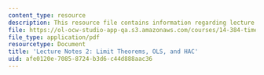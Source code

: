 ```yaml
---
content_type: resource
description: This resource file contains information regarding lecture 2.
file: https://ol-ocw-studio-app-qa.s3.amazonaws.com/courses/14-384-time-series-analysis-fall-2013/afe0120e70858724b3d6c44d888aac36_MIT14_384F13_lec2.pdf
file_type: application/pdf
resourcetype: Document
title: 'Lecture Notes 2: Limit Theorems, OLS, and HAC'
uid: afe0120e-7085-8724-b3d6-c44d888aac36
---
```

